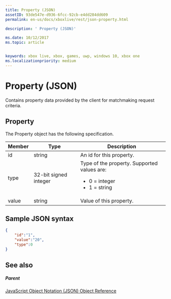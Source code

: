 ```yaml
---
title: Property (JSON)
assetID: 93de547e-d936-6fcc-92cb-e4dd284dd609
permalink: en-us/docs/xboxlive/rest/json-property.html

description: ' Property (JSON)'

ms.date: 10/12/2017
ms.topic: article


keywords: xbox live, xbox, games, uwp, windows 10, xbox one
ms.localizationpriority: medium
---
```



# Property (JSON)
Contains property data provided by the client for matchmaking request criteria.
<a id="ID4EN"></a>


## Property

The Property object has the following specification.

| Member| Type| Description|
| --- | --- | --- |
| id| string| An id for this property.|
| type| 32-bit signed integer | Type of the property. Supported values are: <ul><li>0 = integer</li><li>1 = string</li></ul>| 
| value| string| Value of this property.|

<a id="ID4EGC"></a>


## Sample JSON syntax


```json
{
    "id":"1",
    "value":"20",
    "type":0
}

```


<a id="ID4EPC"></a>


## See also

<a id="ID4ERC"></a>


##### Parent

[JavaScript Object Notation (JSON) Object Reference](atoc-xboxlivews-reference-json.md)
